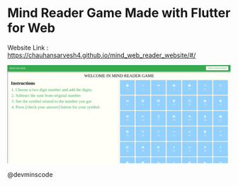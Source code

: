 # Mind Reader Game Made with Flutter for Web


Website Link : https://chauhansarvesh4.github.io/mind_web_reader_website/#/

<img src="mind.png"/>

@devminscode
